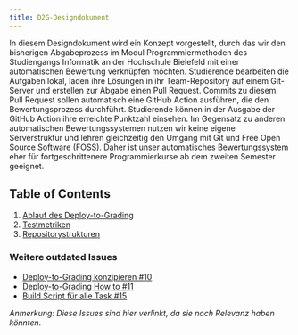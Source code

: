 ```yaml
---
title: D2G-Designdokument
---
```


In diesem Designdokument wird ein Konzept vorgestellt, durch das wir den bisherigen Abgabeprozess im Modul Programmiermethoden des Studiengangs Informatik an der Hochschule Bielefeld mit einer automatischen Bewertung verknüpfen möchten. Studierende bearbeiten die Aufgaben lokal, laden ihre Lösungen in ihr Team-Repository auf einem Git-Server und erstellen zur Abgabe einen Pull Request. Commits zu diesem Pull Request sollen automatisch eine GitHub Action ausführen, die den Bewertungsprozess durchführt. Studierende können in der Ausgabe der GitHub Action ihre erreichte Punktzahl einsehen. Im Gegensatz zu anderen automatischen Bewertungssystemen nutzen wir keine eigene Serverstruktur und lehren gleichzeitig den Umgang mit Git und Free Open Source Software (FOSS). Daher ist unser automatisches Bewertungssystem eher für fortgeschrittenere Programmierkurse ab dem zweiten Semester geeignet.

## Table of Contents

1. [Ablauf des Deploy-to-Grading](doc/design_document/d2g_procedure.md)
2. [Testmetriken](doc/design_document/metrics.md)
3. [Repositorystrukturen](doc/design_document/repository_structure/README.md)


### Weitere outdated Issues
- [Deploy-to-Grading konzipieren #10](https://github.com/Programmiermethoden/Deploy-to-Grading/issues/10)
- [Deploy-to-Grading How to #11](https://github.com/Programmiermethoden/Deploy-to-Grading/issues/11)
- [Build Script für alle Task #15](https://github.com/Programmiermethoden/Deploy-to-Grading/issues/15)

*Anmerkung: Diese Issues sind hier verlinkt, da sie noch Relevanz haben könnten.*
